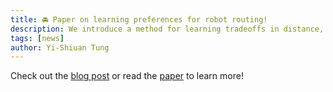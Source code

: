 ```yaml
---
title: 🚘 Paper on learning preferences for robot routing!
description: We introduce a method for learning tradeoffs in distance, time, and terrain type for delivery robots.
tags: [news]
author: Yi-Shiuan Tung
---
```

Check out the [blog post](https://yi-shiuan-tung.github.io/blog/2025/cred/) or read the [paper](/papers/2025_Tung_RSS_workshop_CRED.pdf) to learn more!
